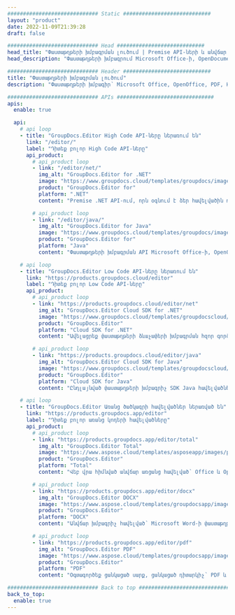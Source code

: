 ```yaml
---
############################# Static ############################
layout: "product"
date: 2022-11-09T21:39:28
draft: false

############################# Head ############################
head_title: "Փաստաթղթերի խմբագրման լուծում | Premise API-ների և անվճար հավելվածների վրա"
head_description: "Փաստաթղթերի խմբագրում Microsoft Office-ի, OpenDocument-ի, PDF-ի և այլ ֆայլերի ձևաչափերի համար՝ օգտագործելով On Premise API-ները կամ օգտագործեք առցանց փաստաթղթերի խմբագրիչ հավելվածը:"

############################# Header ############################
title: "Փաստաթղթերի խմբագրման լուծում"
description: "Փաստաթղթերի խմբագիր՝ Microsoft Office, OpenOffice, PDF, HTML և այլ փաստաթղթերի ֆայլերի ձևաչափերը շահարկելու համար:"

############################# APIs ###############################
apis:
  enable: true

  api:
    # api loop
    - title: "GroupDocs.Editor High Code API-ները ներառում են"
      link: "/editor/"
      label: "Դիտեք բոլոր High Code API-ները"
      api_product:
        # api_product loop
        - link: "/editor/net/"
          img_alt: "GroupDocs.Editor for .NET"
          image: "https://www.groupdocs.cloud/templates/groupdocs/images/product-logos/groupdocs-editor-net.png"
          product: "GroupDocs.Editor for"
          platform: ".NET"
          content: "Premise .NET API-ում, որն օգնում է ձեր հավելվածին դիտել, խմբագրել և այնուհետև փոխակերպել փաստաթղթերը:"

        # api_product loop
        - link: "/editor/java/"
          img_alt: "GroupDocs.Editor for Java"
          image: "https://www.groupdocs.cloud/templates/groupdocs/images/product-logos/groupdocs-editor-java.png"
          product: "GroupDocs.Editor for"
          platform: "Java"
          content: "Փաստաթղթերի խմբագրման API Microsoft Office-ի, OpenOffice-ի, HTML-ի և այլ փաստաթղթերի համար՝ ձեր Java-ի վրա հիմնված հավելվածներում շահարկելու համար:"

    # api loop
    - title: "GroupDocs.Editor Low Code API-ները ներառում են"
      link: "https://products.groupdocs.cloud/editor"
      label: "Դիտեք բոլոր Low Code API-ները"
      api_product:
        # api_product loop
        - link: "https://products.groupdocs.cloud/editor/net"
          img_alt: "GroupDocs.Editor Cloud SDK for .NET"
          image: "https://www.groupdocs.cloud/templates/groupdocscloud/images/sdk/272x272/groupdocs_editor-for-net.png"
          product: "GroupDocs.Editor"
          platform: "Cloud SDK for .NET"
          content: "Ավելացրեք փաստաթղթերի ձևաչափերի խմբագրման հզոր գործառույթներ .NET հավելվածներում՝ օգտագործելով Cloud SDK .NET-ի համար: Խմբագրել MS Office, Web և XML փաստաթղթերը:"

        # api_product loop
        - link: "https://products.groupdocs.cloud/editor/java"
          img_alt: "GroupDocs.Editor Cloud SDK for Java"
          image: "https://www.groupdocs.cloud/templates/groupdocscloud/images/sdk/272x272/groupdocs_editor-for-java.png"
          product: "GroupDocs.Editor"
          platform: "Cloud SDK for Java"
          content: "Ընդլայնված փաստաթղթերի խմբագրիչ SDK Java հավելվածների համար՝ արդյունաբերական ստանդարտ փաստաթղթերի ֆայլերի ձևաչափերը խմբագրելու համար ցանկացած հարթակում, որը կարող է զանգահարել REST API-ներ:"

    # api loop
    - title: "GroupDocs.Editor Առանց ծածկագրի հավելվածներ ներառված են"
      link: "https://products.groupdocs.app/editor"
      label: "Դիտեք բոլոր առանց կոդերի հավելվածները"
      api_product:
        # api_product loop
        - link: "https://products.groupdocs.app/editor/total"
          img_alt: "GroupDocs.Editor Total"
          image: "https://www.aspose.cloud/templates/asposeapp/images/products/logo/aspose_editor-app.png"
          product: "GroupDocs.Editor"
          platform: "Total"
          content: "Վեբ վրա հիմնված անվճար առցանց հավելված՝ Office և OpenOffice-ից հայտնի ֆայլերի ձևաչափերը խմբագրելու համար:"

        # api_product loop
        - link: "https://products.groupdocs.app/editor/docx"
          img_alt: "GroupDocs.Editor DOCX"
          image: "https://www.aspose.cloud/templates/groupdocsapp/images/products/logo/groupdocs_words-app.png"
          product: "GroupDocs.Editor"
          platform: "DOCX"
          content: "Անվճար խմբագրիչ հավելված՝ Microsoft Word-ի փաստաթղթերը առցանց դիտելու և խմբագրելու համար:"

        # api_product loop
        - link: "https://products.groupdocs.app/editor/pdf"
          img_alt: "GroupDocs.Editor PDF"
          image: "https://www.aspose.cloud/templates/groupdocsapp/images/products/logo/groupdocs_pdf-app.png"
          product: "GroupDocs.Editor"
          platform: "PDF"
          content: "Օգտագործեք ցանկացած սարք, ցանկացած դիտարկիչ՝ PDF և XPS փաստաթղթերը դիտելու կամ խմբագրելու համար:"

############################# Back to top ###############################
back_to_top:
  enable: true
---
```

